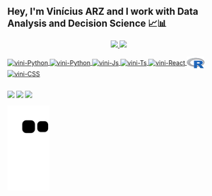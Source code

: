 ## Hey, I'm Vinícius ARZ and I work with Data Analysis and Decision Science 📈📊
<div align="center">
  <a href="https://github.com/ViniciusARZ">
  <img height="150em" src="https://github-readme-stats.vercel.app/api?username=ViniciusARZ&show_icons=true&theme=dark&include_all_commits=true&count_private=true"/>
  <img height="150em" src="https://github-readme-stats.vercel.app/api/top-langs/?username=ViniciusARZ&layout=compact&langs_count=7&theme=dark"/>
</div>
<div style="display: inline_block"><br>
  <img align="center" alt="vini-Python" height="30" width="40" src="https://raw.githubusercontent.com/microsoft/PowerBI-Icons/main/SVG/PowerBI.svg">
  <img align="center" alt="vini-Python" height="30" width="40" src="https://raw.githubusercontent.com/gilbarbara/logos/master/logos/google-data-studio.svg">
  <img align="center" alt="vini-Js" height="30" width="40" src="https://cdn.jsdelivr.net/gh/devicons/devicon/icons/python/python-original.svg">
  <img align="center" alt="vini-Ts" height="30" width="40" src="https://cdn.jsdelivr.net/gh/devicons/devicon/icons/jupyter/jupyter-original-wordmark.svg">
  <img align="center" alt="vini-React" height="30" width="40" src="https://cdn.jsdelivr.net/gh/devicons/devicon/icons/pandas/pandas-original-wordmark.svg">
  <img align="center" alt="vini-HTML" height="30" width="40" src="https://raw.githubusercontent.com/devicons/devicon/master/icons/r/r-original.svg">
  <img align="center" alt="vini-CSS" height="30" src="https://raw.githubusercontent.com/gilbarbara/logos/master/logos/google-gsuite.svg">
</div>
  
  ##
 
<div> 
  <a href = "mailto:btvarz@gmail.com"><img src="https://img.shields.io/badge/-Gmail-%23333?style=for-the-badge&logo=gmail&logoColor=white" target="_blank"></a>
  <a href="https://www.linkedin.com/in/viniciusarz" target="_blank"><img src="https://img.shields.io/badge/-LinkedIn-%230077B5?style=for-the-badge&logo=linkedin&logoColor=white" target="_blank"></a>
  <a href="https://sites.google.com/view/whoisvarz" target="_blank"><img src="https://img.shields.io/website-up-down-green-red/http/monip.org.svg" target="_blank"></a> 
 
  ![Snake animation](https://github.com/ViniciusARZ/ViniciusARZ/blob/output/github-contribution-grid-snake.svg)
 
</div>
